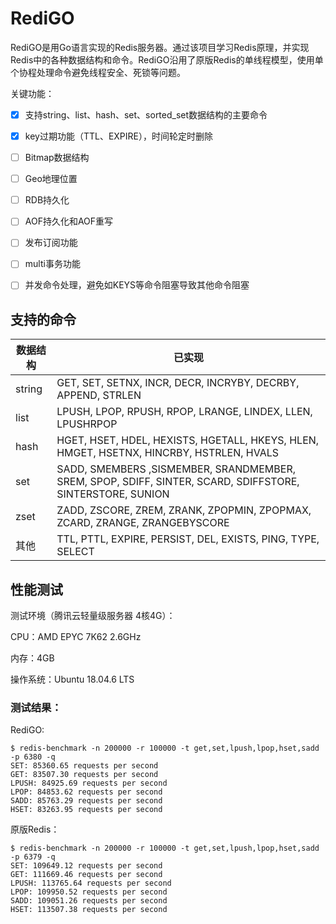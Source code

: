 # RediGO

RediGO是用Go语言实现的Redis服务器。通过该项目学习Redis原理，并实现Redis中的各种数据结构和命令。RediGO沿用了原版Redis的单线程模型，使用单个协程处理命令避免线程安全、死锁等问题。

关键功能：

- [x] 支持string、list、hash、set、sorted_set数据结构的主要命令
- [x] key过期功能（TTL、EXPIRE），时间轮定时删除
- [ ] Bitmap数据结构
- [ ] Geo地理位置
- [ ] RDB持久化
- [ ] AOF持久化和AOF重写
- [ ] 发布订阅功能
- [ ] multi事务功能
- [ ] 并发命令处理，避免如KEYS等命令阻塞导致其他命令阻塞



## 支持的命令

| 数据结构 | 已实现                                                       |
| -------- | ------------------------------------------------------------ |
| string   | GET, SET, SETNX, INCR, DECR, INCRYBY, DECRBY, APPEND, STRLEN |
| list     | LPUSH, LPOP, RPUSH, RPOP, LRANGE, LINDEX, LLEN, LPUSHRPOP    |
| hash     | HGET, HSET, HDEL, HEXISTS, HGETALL, HKEYS, HLEN, HMGET, HSETNX, HINCRBY, HSTRLEN, HVALS |
| set      | SADD, SMEMBERS ,SISMEMBER, SRANDMEMBER, SREM, SPOP, SDIFF, SINTER, SCARD, SDIFFSTORE, SINTERSTORE, SUNION |
| zset     | ZADD, ZSCORE, ZREM, ZRANK, ZPOPMIN, ZPOPMAX, ZCARD, ZRANGE, ZRANGEBYSCORE |
| 其他     | TTL, PTTL, EXPIRE, PERSIST, DEL, EXISTS, PING, TYPE, SELECT  |



## 性能测试

测试环境（腾讯云轻量级服务器 4核4G）：

CPU：AMD EPYC 7K62 2.6GHz

内存：4GB

操作系统：Ubuntu 18.04.6 LTS

### 测试结果：

RediGO:

```
$ redis-benchmark -n 200000 -r 100000 -t get,set,lpush,lpop,hset,sadd -p 6380 -q
SET: 85360.65 requests per second
GET: 83507.30 requests per second
LPUSH: 84925.69 requests per second
LPOP: 84853.62 requests per second
SADD: 85763.29 requests per second
HSET: 83263.95 requests per second
```

原版Redis：

```
$ redis-benchmark -n 200000 -r 100000 -t get,set,lpush,lpop,hset,sadd -p 6379 -q
SET: 109649.12 requests per second
GET: 111669.46 requests per second
LPUSH: 113765.64 requests per second
LPOP: 109950.52 requests per second
SADD: 109051.26 requests per second
HSET: 113507.38 requests per second
```

